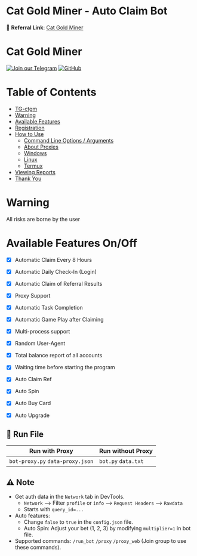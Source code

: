 ﻿#  Cat Gold Miner - Auto Claim Bot

🔗 **Referral Link**: [ Cat Gold Miner](https://t.me/catgoldminerbot?start=1719410244)


# Cat Gold Miner


[![Join our Telegram](https://img.shields.io/badge/Telegram-2CA5E0?style=for-the-badge&logo=telegram&logoColor=white)](https://t.me/shadowscripters)
[![GitHub](https://img.shields.io/badge/GitHub-181717?style=for-the-badge&logo=github&logoColor=white)](https://github.com/ShadowScripts1)

# Table of Contents
- [TG-ctgm](#TG-ctgm)
- [Warning](#warning)
- [Available Features](#available-features)
- [Registration](#registration)
- [How to Use](#how-to-use)
  - [Command Line Options / Arguments](#command-line-options--arguments)
  - [About Proxies](#about-proxies)
  - [Windows](#windows)
  - [Linux](#linux)
  - [Termux](#termux)
- [Viewing Reports](#viewing-reports)
- [Thank You](#thank-you)


# Warning

All risks are borne by the user

# Available Features On/Off 

- [x] Automatic Claim Every 8 Hours
- [x] Automatic Daily Check-In (Login)
- [x] Automatic Claim of Referral Results
- [x] Proxy Support
- [x] Automatic Task Completion
- [x] Automatic Game Play after Claiming
- [x] Multi-process support
- [x] Random User-Agent
- [x] Total balance report of all accounts
- [x] Waiting time before starting the program
- [x] Auto Claim Ref  
- [x] Auto Spin    
- [x] Auto Buy Card   
- [x] Auto Upgrade    



## 🚀 Run File

| Run with Proxy                   | Run without Proxy   |
| -------------------------------- | ------------------- |
| `bot-proxy.py` `data-proxy.json` | `bot.py` `data.txt` |

## ⚠️ Note

- Get auth data in the `Network` tab in DevTools.
  - `Network` --> Filter `profile` or `info` --> `Request Headers` --> `Rawdata`
  - Starts with `query_id=...`
- Auto features:
  - Change `false` to `true` in the `config.json` file.
  - Auto Spin: Adjust your bet (1, 2, 3) by modifying `multiplier=1` in bot file.
- Supported commands: `/run_bot` `/proxy` `/proxy_web` (Join group to use these commands).
